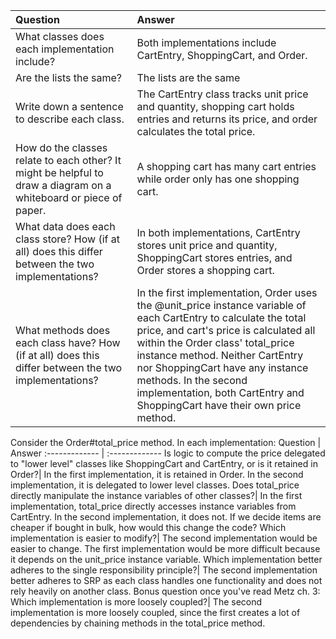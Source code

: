 Question | Answer
:------------- | :-------------
What classes does each implementation include? | Both implementations include CartEntry, ShoppingCart, and Order. 
Are the lists the same?| The lists are the same
Write down a sentence to describe each class.| The CartEntry class tracks unit price and quantity, shopping cart holds entries and returns its price, and order calculates the total price.
How do the classes relate to each other? It might be helpful to draw a diagram on a whiteboard or piece of paper.| A shopping cart has many cart entries while order only has one shopping cart.
What data does each class store? How (if at all) does this differ between the two implementations?| In both implementations, CartEntry stores unit price and quantity, ShoppingCart stores entries, and Order stores a shopping cart.
What methods does each class have? How (if at all) does this differ between the two implementations?| In the first implementation, Order uses the @unit_price instance variable of each CartEntry to calculate the total price, and cart's price is calculated all within the Order class' total_price instance method. Neither CartEntry nor ShoppingCart have any instance methods. In the second implementation, both CartEntry and ShoppingCart have their own price method.
Consider the Order#total_price method. In each implementation:
Question | Answer
:------------- | :-------------
Is logic to compute the price delegated to "lower level" classes like ShoppingCart and CartEntry, or is it retained in Order?| In the first implementation, it is retained in Order. In the second implementation, it is delegated to lower level classes.
Does total_price directly manipulate the instance variables of other classes?| In the first implementation, total_price directly accesses instance variables from CartEntry. In the second implementation, it does not.
If we decide items are cheaper if bought in bulk, how would this change the code? Which implementation is easier to modify?| The second implementation would be easier to change. The first implementation would be more difficult because it depends on the unit_price instance variable.
Which implementation better adheres to the single responsibility principle?| The second implementation better adheres to SRP as each class handles one functionality and does not rely heavily on another class.
Bonus question once you've read Metz ch. 3: Which implementation is more loosely coupled?| The second implementation is more loosely coupled, since the first creates a lot of dependencies by chaining methods in the total_price method.